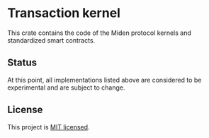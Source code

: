 # Transaction kernel

This crate contains the code of the Miden protocol kernels and standardized smart contracts.

## Status

At this point, all implementations listed above are considered to be experimental and are subject to change.

## License

This project is [MIT licensed](../LICENSE).
